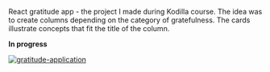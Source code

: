 
React gratitude app - the project I made during Kodilla course. The idea was to create columns depending on the category of gratefulness. The cards illustrate concepts that fit the title of the column.

**In progress**


<a href="https://gratitude-application.herokuapp.com/"><img src="/src/img/app.png" title="gratitude-application" alt="gratitude-application"></a>






